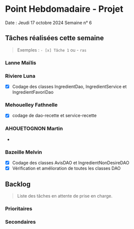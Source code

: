 # Point Hebdomadaire - Projet

Date : Jeudi 17 octobre 2024
Semaine n° 6

## Tâches réalisées cette semaine

> Exemples : `- [x] Tâche 1` ou - `ras`

### Lanne Maïlis


### Riviere Luna
- [X] Codage des classes IngredientDao, IngredientService et IngredientFavoriDao

### Mehouelley Fathnelle
- [X] codage de dao-recette et service-recette

### AHOUETOGNON Martin
-
### Bazeille Melvin

- [X] Codage des classes AvisDAO et IngredientNonDesireDAO
- [X] Vérification et amélioration de toutes les classes DAO 

## Backlog

> Liste des tâches en attente de prise en charge.


### Prioritaires


### Secondaires

